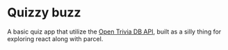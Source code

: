 # Quizzy buzz

A basic quiz app that utilize the [Open Trivia DB API](https://opentdb.com/api_config.php/), built as a silly thing for exploring react along with parcel.
